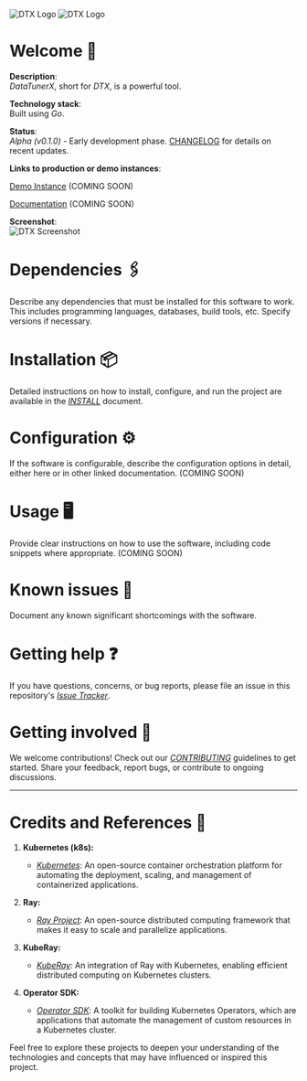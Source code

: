 ![**DTX Logo**](https://raw.githubusercontent.com/DataTunerX/datatunerx-controller/main/assets/logo/Logo_DataTunerX%20-%20Horizontal%20-%20Color%20Light.png#gh-dark-mode-only)
![**DTX Logo**](https://raw.githubusercontent.com/DataTunerX/datatunerx-controller/main/assets/logo/Logo_DataTunerX%20-%20Horizontal%20-%20Color%20Dark.png#gh-light-mode-only)

# Welcome 👋

**Description**:  
*DataTunerX*, short for *DTX*, is a powerful tool.

**Technology stack**:  
Built using *Go*.

**Status**:  
*Alpha (v0.1.0)* - Early development phase. [CHANGELOG](CHANGELOG.md) for details on recent updates.

**Links to production or demo instances**:  

[Demo Instance](https://github.com/DataTunerX/datatunerx-controller) (COMING SOON)

[Documentation](https://github.com/DataTunerX/datatunerx-controller) (COMING SOON)

**Screenshot**:  
![**DTX Screenshot**](https://raw.githubusercontent.com/DataTunerX/datatunerx-controller/main/assets/screenshot/Job_Details.png)

# Dependencies 🖇️

Describe any dependencies that must be installed for this software to work. This includes programming languages, databases, build tools, etc. Specify versions if necessary.

# Installation 📦

Detailed instructions on how to install, configure, and run the project are available in the [*INSTALL*](INSTALL.md) document.

# Configuration ⚙️

If the software is configurable, describe the configuration options in detail, either here or in other linked documentation. (COMING SOON)

# Usage 🖥️

Provide clear instructions on how to use the software, including code snippets where appropriate. (COMING SOON)

# Known issues 🚨

Document any known significant shortcomings with the software.

# Getting help ❓

If you have questions, concerns, or bug reports, please file an issue in this repository's [*Issue Tracker*](https://github.com/DataTunerX/datatunerx-controller/issues).

# Getting involved 🤝

We welcome contributions! Check out our [*CONTRIBUTING*](CONTRIBUTING.md) guidelines to get started. Share your feedback, report bugs, or contribute to ongoing discussions.

----

# Credits and References 🙌

1. **Kubernetes (k8s):** 
   - [*Kubernetes*](https://kubernetes.io/): An open-source container orchestration platform for automating the deployment, scaling, and management of containerized applications.

2. **Ray:**
   - [*Ray Project*](https://ray.io/): An open-source distributed computing framework that makes it easy to scale and parallelize applications.

3. **KubeRay:**
   - [*KubeRay*](https://github.com/kuberay/kuberay): An integration of Ray with Kubernetes, enabling efficient distributed computing on Kubernetes clusters.

4. **Operator SDK:**
   - [*Operator SDK*](https://sdk.operatorframework.io/): A toolkit for building Kubernetes Operators, which are applications that automate the management of custom resources in a Kubernetes cluster.

Feel free to explore these projects to deepen your understanding of the technologies and concepts that may have influenced or inspired this project.
